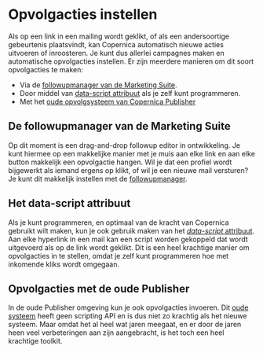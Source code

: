 # Opvolgacties instellen

Als op een link in een mailing wordt geklikt, of als een andersoortige 
gebeurtenis plaatsvindt, kan Copernica automatisch nieuwe acties uitvoeren 
of inroosteren. Je kunt dus allerlei campagnes maken en automatische 
opvolgacties instellen. Er zijn meerdere manieren om dit soort opvolgacties
te maken:

* Via de [followupmanager van de Marketing Suite](./followup-manager.md).
* Door middel van [data-script attribuut](./followups-scripting.md) als je zelf kunt programmeren.
* Met het [oude opvolgsysteem van Copernica Publisher](./followups-publisher.md)


## De followupmanager van de Marketing Suite

Op dit moment is een drag-and-drop followup editor in ontwikkeling. Je kunt 
hiermee op een makkelijke manier met je muis aan elke link en aan elke button
makkelijk een opvolgactie hangen. Wil je dat een profiel wordt bijgewerkt als
iemand ergens op klikt, of wil je een nieuwe mail versturen? Je kunt dit 
makkelijk instellen met de [followupmanager](./followup-manager.md).


## Het data-script attribuut

Als je kunt programmeren, en optimaal van de kracht van Copernica gebruikt wilt
maken, kun je ook gebruik maken van het [*data-script* attribuut](./followups-scripting.md). 
Aan elke hyperlink in een mail kan een script worden gekoppeld 
dat wordt uitgevoerd als op de link wordt geklikt. Dit is een heel krachtige manier
om opvolgacties in te stellen, omdat je zelf kunt programmeren hoe met inkomende
kliks wordt omgegaan.


## Opvolgacties met de oude Publisher

In de oude Publisher omgeving kun je ook opvolgacties invoeren. Dit 
[oude systeem](./followups-publisher.md) heeft geen scripting API en is dus niet 
zo krachtig als het nieuwe systeem. Maar omdat het al heel wat jaren meegaat, en 
er door de jaren heen veel verbeteringen aan zijn aangebracht, is het toch een 
heel krachtige toolkit.
